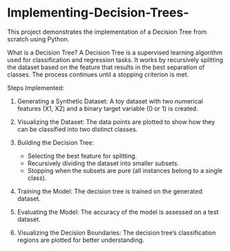 # Implementing-Decision-Trees-
This project demonstrates the implementation of a Decision Tree from scratch using Python.

What is a Decision Tree? 
    A Decision Tree is a supervised learning algorithm used for classification and regression tasks. It works by recursively splitting the dataset based on the feature that results in the best separation of     classes. The process continues until a stopping criterion is met.

Steps Implemented:
1. Generating a Synthetic Dataset: A toy dataset with two numerical features (X1, X2) and a binary target variable (0 or 1) is created.

2. Visualizing the Dataset: The data points are plotted to show how they can be classified into two distinct classes.

3. Building the Decision Tree:
    - Selecting the best feature for splitting.
    - Recursively dividing the dataset into smaller subsets.
    - Stopping when the subsets are pure (all instances belong to a single class).

4. Training the Model: The decision tree is trained on the generated dataset.

5. Evaluating the Model: The accuracy of the model is assessed on a test dataset.

6. Visualizing the Decision Boundaries: The decision tree’s classification regions are plotted for better understanding.

